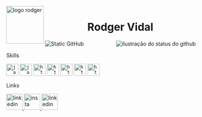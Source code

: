 <p>
  <img width="100px" src="https://i.imgur.com/8lULEd7.png" alt="logo rodger" align="left"><img/>
  <h1 align="center">Rodger Vidal</h1>
</p>
<img align='right' src="https://github-readme-stats.vercel.app/api?username=rdgr1&show_icons=true&title_color=65d8d6&text_color=65d8d6&icon_color=0cc4c2&bg_color=ffffff&cache_seconds=2300" alt="ilustração do status do github">
<img src="https://img.shields.io/static/v1?label=Proggammer&message=Rodger&color=0cc4c2&style=for-the-badge&logo=GitHub" alt="Static GitHub">
<!-- <img align"left" src="https://github-readme-stats.vercel.app/api/top-langs/?username=rdgr1&layout=compact"> -->
<p>Skills</p>
<code><img height="32" src="https://img.icons8.com/?size=100&id=13679&format=png&color=000000" alt="java"/></code>
<code><img height="32" src="https://img.icons8.com/?size=100&id=108784&format=png&color=000000"alt="javascript"/></code>
<code><img height="32" src="https://img.icons8.com/?size=100&id=20909&format=png&color=000000" alt="html5"/></code>
<code><img height="32" src="https://img.icons8.com/?size=100&id=21278&format=png&color=000000" alt="html5"/></code>
<code><img height="32" src="https://img.icons8.com/?size=100&id=l75OEUJkPAk4&format=png&color=000000" alt="html5"/></code>
<code><img height="32" src="https://img.icons8.com/?size=100&id=zfHRZ6i1Wg0U&format=png&color=000000" alt="html5"/></code>
<code><img height="32" src="https://img.icons8.com/?size=100&id=13677&format=png&color=000000" alt="html5"/></code>
<br>
<p>Links</p>
<a text-decoration=none href="https://www.linkedin.com/in/rodger-vidal-dias-92082a270" >
<img height="43" src="https://img.icons8.com/?size=100&id=xuvGCOXi8Wyg&format=png&color=000000" alt="linkedin"/>
</a>
<a text-decoration=none href="https://www.instagram.com/_.vidallx" >
<img height="43" src="https://img.icons8.com/?size=100&id=Xy10Jcu1L2Su&format=png&color=000000" alt="insta"/>
</a>
<a text-decoration=none href="https://github.com/rdgr1" >
<img height="43" src="https://img.icons8.com/?size=100&id=63777&format=png&color=000000" alt="linkedin"/>
</a>
